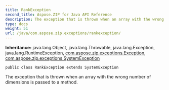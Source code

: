 ```yaml
---
title: RankException
second_title: Aspose.ZIP for Java API Reference
description: The exception that is thrown when an array with the wrong number of dimensions is passed to a method.
type: docs
weight: 51
url: /java/com.aspose.zip.exceptions/rankexception/
---
```


**Inheritance:**
java.lang.Object, java.lang.Throwable, java.lang.Exception, java.lang.RuntimeException, [com.aspose.zip.exceptions.Exception](../../com.aspose.zip.exceptions/exception), [com.aspose.zip.exceptions.SystemException](../../com.aspose.zip.exceptions/systemexception)
```
public class RankException extends SystemException
```

The exception that is thrown when an array with the wrong number of dimensions is passed to a method.
